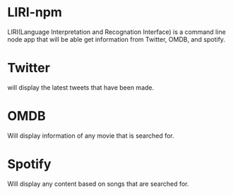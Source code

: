 # LIRI-npm
LIRI(Language Interpretation and Recognation Interface) is a command line node app that will be able get information from Twitter, OMDB, and spotify.

# Twitter
will display the latest tweets that have been made.

# OMDB
Will display information of any movie that is searched for.

# Spotify 
Will display any content based on songs that are searched for.

